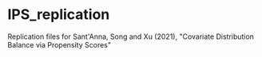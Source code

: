 # IPS_replication
Replication files for Sant'Anna, Song and Xu (2021), "Covariate Distribution Balance via Propensity Scores"
